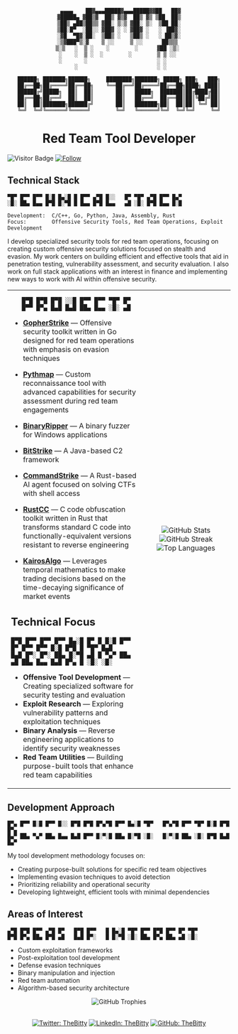 <div align="center">
 
```
 ▄▄▄▄    ██▓▄▄▄█████▓▄▄▄█████▓▓██   ██▓
▓█████▄ ▓██▒▓  ██▒ ▓▒▓  ██▒ ▓▒ ▒██  ██▒
▒██▒ ▄██▒██▒▒ ▓██░ ▒░▒ ▓██░ ▒░  ▒██ ██░
▒██░█▀  ░██░░ ▓██▓ ░ ░ ▓██▓ ░   ░ ▐██▓░
░▓█  ▀█▓░██░  ▒██▒ ░   ▒██▒ ░   ░ ██▒▓░
░▒▓███▀▒░▓    ▒ ░░     ▒ ░░      ██▒▒▒ 
▒░▒   ░  ▒ ░    ░        ░      ▓██ ░▒░ 
 ░    ░  ▒ ░  ░        ░        ▒ ▒ ░░  
 ░       ░                      ░ ░     
      ░                         ░ ░     
```


```
██████╗ ███████╗██████╗     ████████╗███████╗ █████╗ ███╗   ███╗
██╔══██╗██╔════╝██╔══██╗    ╚══██╔══╝██╔════╝██╔══██╗████╗ ████║
██████╔╝█████╗  ██║  ██║       ██║   █████╗  ███████║██╔████╔██║
██╔══██╗██╔══╝  ██║  ██║       ██║   ██╔══╝  ██╔══██║██║╚██╔╝██║
██║  ██║███████╗██████╔╝       ██║   ███████╗██║  ██║██║ ╚═╝ ██║
╚═╝  ╚═╝╚══════╝╚═════╝        ╚═╝   ╚══════╝╚═╝  ╚═╝╚═╝     ╚═╝
```

# Red Team Tool Developer
</div>

![Visitor Badge](https://visitor-badge.laobi.icu/badge?page_id=TheBitty.TheBitty)
[![Follow](https://img.shields.io/github/followers/TheBitty?label=Follow&style=social)](https://github.com/TheBitty)

## Technical Stack
```
▀█▀ █▀▀ █▀▀ █░█ █▄░█ █ █▀▀ ▄▀█ █░░   █▀ ▀█▀ ▄▀█ █▀▀ █▄▀
░█░ ██▄ █▄▄ █▀█ █░▀█ █ █▄▄ █▀█ █▄▄   ▄█ ░█░ █▀█ █▄▄ █░█
```

```
Development:  C/C++, Go, Python, Java, Assembly, Rust
Focus:        Offensive Security Tools, Red Team Operations, Exploit Development
```

I develop specialized security tools for red team operations, focusing on creating custom offensive security solutions focused on stealth and evasion. My work centers on building efficient and effective tools that aid in penetration testing, vulnerability assessment, and security evaluation. I also work on full stack applications with an interest in finance and implementing new ways to work with AI within offensive security.

<table border="0">
<tr>
<td width="60%">

```
   █▀█ █▀█ █▀█ ░░█ █▀▀ █▀▀ ▀█▀ █▀
   █▀▀ █▀▄ █▄█ █▄█ ██▄ █▄▄ ░█░ ▄█
```

- **[GopherStrike](https://github.com/TheBitty/GopherStrike)** — Offensive security toolkit written in Go designed for red team operations with emphasis on evasion techniques
  
- **[Pythmap](https://github.com/TheBitty/Pythmap)** — Custom reconnaissance tool with advanced capabilities for security assessment during red team engagements

- **[BinaryRipper](https://github.com/TheBitty/BinaryRipper)** — A binary fuzzer for Windows applications 

- **[BitStrike](https://github.com/TheBitty/BitStrike)** — A Java-based C2 framework

- **[CommandStrike](https://github.com/TheBitty/CommandStrike)** — A Rust-based AI agent focused on solving CTFs with shell access

- **[RustCC](https://github.com/TheBitty/RustCC)** — C code obfuscation toolkit written in Rust that transforms standard C code into functionally-equivalent versions resistant to reverse engineering

- **[KairosAlgo](https://github.com/TheBitty/KairosAlgo)** — Leverages temporal mathematics to make trading decisions based on the time-decaying significance of market events

## Technical Focus
```
█▀█ █▀▀ █▀▀ █▀▀ █▄░█ █▀ █ █░█ █▀▀   █▀ █▀▀ █▀▀ █░█ █▀█ █ ▀█▀ █▄█
█▄█ █▀░ █▀░ ██▄ █░▀█ ▄█ █ ▀▄▀ ██▄   ▄█ ██▄ █▄▄ █▄█ █▀▄ █ ░█░ ░█░
```

- **Offensive Tool Development** — Creating specialized software for security testing and evaluation
- **Exploit Research** — Exploring vulnerability patterns and exploitation techniques
- **Binary Analysis** — Reverse engineering applications to identify security weaknesses
- **Red Team Utilities** — Building purpose-built tools that enhance red team capabilities
</td>

<td width="40%">
<div align="center">
  <img src="https://github-readme-stats.vercel.app/api?username=TheBitty&show_icons=true&hide_border=true&title_color=2E4053&icon_color=5D6D7E&text_color=34495E&bg_color=F8F9F9" alt="GitHub Stats" />
<br>
<img src="https://github-readme-streak-stats.herokuapp.com/?user=TheBitty&theme=default&hide_border=true" alt="GitHub Streak" />
<br>
<img src="https://github-readme-stats.vercel.app/api/top-langs/?username=TheBitty&layout=compact&hide_border=true&title_color=2E4053&text_color=34495E&bg_color=F8F9F9" alt="Top Languages" />
</div>
</td>
</tr>
</table>

## Development Approach
```
█▀▄ █▀▀ █░█ █▀▀ █░░ █▀█ █▀█ █▀▄▀█ █▀▀ █▄░█ ▀█▀   █▀▄▀█ █▀▀ ▀█▀ █░█ █▀█ █▀▄
█▄▀ ██▄ ▀▄▀ ██▄ █▄▄ █▄█ █▀▀ █░▀░█ ██▄ █░▀█ ░█░   █░▀░█ ██▄ ░█░ █▀█ █▄█ █▄▀
```

My tool development methodology focuses on:
- Creating purpose-built solutions for specific red team objectives
- Implementing evasion techniques to avoid detection
- Prioritizing reliability and operational security
- Developing lightweight, efficient tools with minimal dependencies

## Areas of Interest
```
▄▀█ █▀█ █▀▀ ▄▀█ █▀   █▀█ █▀▀   █ █▄░█ ▀█▀ █▀▀ █▀█ █▀▀ █▀ ▀█▀
█▀█ █▀▄ ██▄ █▀█ ▄█   █▄█ █▀░   █ █░▀█ ░█░ ██▄ █▀▄ ██▄ ▄█ ░█░
```

- Custom exploitation frameworks
- Post-exploitation tool development
- Defense evasion techniques
- Binary manipulation and injection
- Red team automation
- Algorithm-based security architecture

<div align="center">
<img src="https://github-profile-trophy.vercel.app/?username=TheBitty&theme=nord&no-frame=true&column=4&margin-w=15&margin-h=15" alt="GitHub Trophies"/>
</div>

<div align="center">
<br>

[![Twitter: TheBitty](https://img.shields.io/badge/-Twitter-1DA1F2?style=for-the-badge&logo=Twitter&logoColor=white)](https://twitter.com/TheBitty)
[![LinkedIn: TheBitty](https://img.shields.io/badge/-LinkedIn-0077B5?style=for-the-badge&logo=linkedin&logoColor=white)](https://linkedin.com/in/TheBitty)
[![GitHub: TheBitty](https://img.shields.io/badge/-GitHub-181717?style=for-the-badge&logo=GitHub&logoColor=white)](https://github.com/TheBitty)
</div>

